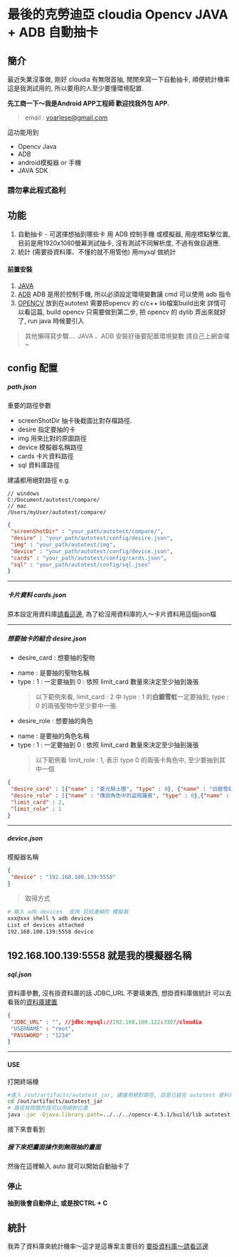 
# 最後的克勞迪亞 cloudia Opencv JAVA + ADB 自動抽卡

## 簡介
最近失業沒事做, 剛好 cloudia 有無限首抽, 閒閒來寫一下自動抽卡, 順便統計機率
這是我測試用的, 所以要用的人至少要懂環境配置.

**先工商一下～我是Android APP工程師 歡迎找我外包 APP.**
> email : voarlese@gmail.com

這功能用到
* Opencv Java 
* ADB
* android模擬器 or 手機
* JAVA SDK

### 請勿拿此程式盈利

## 功能
1. 自動抽卡 - 可選擇想抽到哪些卡
用 ADB 控制手機 或模擬器, 用座標點擊位置, 目前是用1920x1080螢幕測試抽卡, 沒有測試不同解析度, 不過有做自適應.
2. 統計 (需要掛資料庫、不懂的就不用管他)
用mysql 做統計


#### 前置安裝
1. [JAVA](https://www.oracle.com/tw/java/technologies/javase/javase-jdk8-downloads.html)
2. [ADB](https://developer.android.com/studio/releases/platform-tools)
ADB 是用於控制手機, 所以必須設定環境變數讓 cmd 可以使用 adb 指令
3. [OPENCV](https://opencv.org/releases/) 
放到在autotest
需要把opencv 的 c/c++ lib檔案build出來
詳情可以看這篇, build opencv 只需要做到第二步, 把 opencv 的 dylib 弄出來就好了, run java 時候要引入

> 其他懶得寫步驟.... JAVA 、ADB 安裝好後要配置環境變數 請自己上網查囉~

## config 配置
##### path.json
重要的路徑參數

* screenShotDir
 抽卡後截圖比對存檔路徑.
* desire 
 指定要抽的卡
* img 
 用來比對的原圖路徑
* device 
 模擬器名稱路徑
* cards 
 卡片資料路徑
* sql
 資料庫路徑

建議都用絕對路徑 e.g.
```
// windows
C:/Document/autotest/compare/
// mac
/Users/myUser/autotest/compare/
```
```JSON
{
 "screenShotDir" : "your_path/autotest/compare/",
 "desire" : "your_path/autotest/config/desire.json",
 "img" : "your_path/autotest/img",
 "device" : "your_path/autotest/config/device.json",
 "cards" : "your_path/autotest/config/cards.json",
 "sql" : "your_path/autotest/config/sql.json"
}
```
---
##### 卡片資料 cards.json

原本設定用資料庫[請看這邊](https://github.com/voarlese/cloudia/blob/main/README.md),
為了給沒用資料庫的人～卡片資料用這個json檔

---
##### 想要抽卡的組合 desire.json
* desire_card : 想要抽的聖物
 + name : 是要抽的聖物名稱
 + type : 
  1 : 一定要抽到 
  0 : 依照 limit_card 數量來決定至少抽到幾張
   > 以下範例來看, limit_card : 2 中 type : 1 的**白銀雪虹**一定要抽到, type : 0 的兩張聖物中至少要中一張.

 

* desire_role : 想要抽的角色
 + name : 是要抽的角色名稱
 + type : 
  1 : 一定要抽到
  0 : 依照 limit_card 數量來決定至少抽到幾張
   > 以下範例看 limit_role : 1, 表示 type 0 的兩張卡角色中, 至少要抽到其中一個

```json
{
 "desire_card" : [{"name" : "蒼光騎士團", "type" : 0}, {"name" : "白銀雪虹", "type" : 1}, {"name" : "聖火修米萊亞", "type" : 0}],
 "desire_role" : [{"name" : "傳說角色中的盜賊羅賓", "type" : 0},{"name" : "露淇艾爾", "type" : 0}], 
 "limit_card" : 2,
 "limit_role" : 1
}
```
---
##### device.json
模擬器名稱

```JSON
{
 "device" : "192.168.100.139:5558"
}
```
 > 取得方式
  ```zsh
# 輸入 adb devices  查詢 目前連線的 模擬器
xxx@xxx shell % adb devices
List of devices attached
192.168.100.139:5558 device
  ```
192.168.100.139:5558 就是我的模擬器名稱
---
##### sql.json
資料庫參數, 沒有掛資料庫的話 JDBC_URL 不要填東西, 想掛資料庫做統計 可以去看我的[資料庫建置](https://github.com/voarlese/cloudia/blob/main/README.md)
```JSON
{
 "JDBC_URL" : "", //jdbc:mysql://192.168.100.122:3307/cloudia
 "USERNAME" : "root",
 "PASSWORD" : "1234"
}
```
---
#### USE
打開終端機
``` zsh
#進入 /out/artifacts/autotest_jar, 建議用絕對路徑, 這是已經在 autotest 資料夾內的寫法
cd /out/artifacts/autotest_jar
# 路徑有問題的話可以用絕對位置
java -jar -Djava.library.path=../../../opencv-4.5.1/build/lib autotest.jar
```
接下來會看到 
[](./gif/16119146743021611914674302.gif)

##### 接下來把畫面操作到無限抽的畫面

然後在這裡輸入 auto 就可以開始自動抽卡了
[](./gif/16119148083281611914808328.gif) 

### 停止

**抽到後會自動停止, 或是按CTRL + C**

[](./gif/1611806811579.jpg)


## 統計
我弄了資料庫來統計機率～這才是這專案主要目的
[要掛資料庫～請看這邊](https://github.com/voarlese/cloudia/blob/main/README.md)

